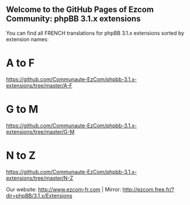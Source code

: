 ## Welcome to the GitHub Pages of Ezcom Community: phpBB 3.1.x extensions

You can find all FRENCH translations for phpBB 3.1.x extensions sorted by extension names:

# A to F
https://github.com/Communaute-EzCom/phpbb-3.1.x-extensions/tree/master/A-F
# G to M
https://github.com/Communaute-EzCom/phpbb-3.1.x-extensions/tree/master/G-M
# N to Z
https://github.com/Communaute-EzCom/phpbb-3.1.x-extensions/tree/master/N-Z

Our website: http://www.ezcom-fr.com | Mirror: http://ezcom.free.fr/?dir=phpBB/3.1.x/Extensions
